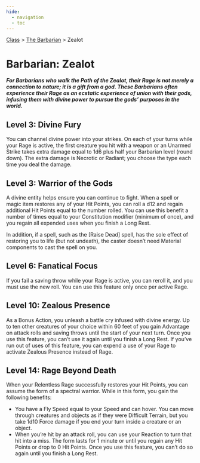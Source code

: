 ```yaml
---
hide:
  - navigation
  - toc
---
```


[Class](../index.md) > [The Barbarian](../barbarian/index.md) > Zealot

# Barbarian: Zealot

***For Barbarians who walk the Path of the Zealot, their Rage is not merely a connection to nature; it is a gift from a god. These Barbarians often experience their Rage as an ecstatic experience of union with their gods, infusing them with divine power to pursue the gods’ purposes in the world.***

## Level 3: Divine Fury

You can channel divine power into your strikes. On each of your turns while your Rage is active, the first creature you hit with a weapon or an Unarmed Strike takes extra damage equal to 1d6 plus half your Barbarian level (round down). The extra damage is Necrotic or Radiant; you choose the type each time you deal the damage.

## Level 3: Warrior of the Gods

A divine entity helps ensure you can continue to fight. When a spell or magic item restores any of your Hit Points, you can roll a d12 and regain additional Hit Points equal to the number rolled. You can use this benefit a number of times equal to your Constitution modifier (minimum of once), and you regain all expended uses when you finish a Long Rest.

In addition, if a spell, such as the [Raise Dead] spell, has the sole effect of restoring you to life (but not undeath), the caster doesn’t need Material components to cast the spell on you.

## Level 6: Fanatical Focus

If you fail a saving throw while your Rage is active, you can reroll it, and you must use the new roll. You can use this feature only once per active Rage.

## Level 10: Zealous Presence

As a Bonus Action, you unleash a battle cry infused with divine energy. Up to ten other creatures of your choice within 60 feet of you gain Advantage on attack rolls and saving throws until the start of your next turn.
Once you use this feature, you can’t use it again until you finish a Long Rest. If you’ve run out of uses of this feature, you can expend a use of your Rage to activate Zealous Presence instead of Rage.

## Level 14: Rage Beyond Death

When your Relentless Rage successfully restores your Hit Points, you can assume the form of a spectral warrior. While in this form, you gain the following benefits:

- You have a Fly Speed equal to your Speed and can hover. You can move through creatures and objects as if they were Difficult Terrain, but you take 1d10 Force damage if you end your turn inside a creature or an object.
- When you’re hit by an attack roll, you can use your Reaction to turn that hit into a miss.
The form lasts for 1 minute or until you regain any Hit Points or drop to 0 Hit Points. Once you use this feature, you can’t do so again until you finish a Long Rest.

